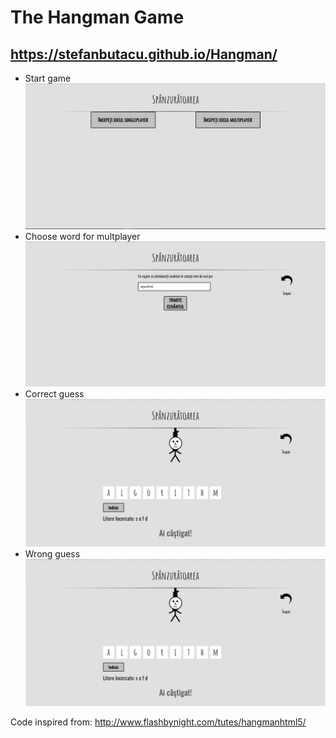 # The Hangman Game 
## https://stefanbutacu.github.io/Hangman/
* Start game
![Start game](https://github.com/StefanButacu/Hangman/blob/master/gitImages/main.JPG)
* Choose word for multplayer
![Choose word for multplayer](https://github.com/StefanButacu/Hangman/blob/master/gitImages/word.JPG)
* Correct guess
![Correct guess](https://github.com/StefanButacu/Hangman/blob/master/gitImages/win.JPG)
* Wrong guess
![Wrong guess](https://github.com/StefanButacu/Hangman/blob/master/gitImages/win.JPG)

Code inspired from: http://www.flashbynight.com/tutes/hangmanhtml5/
